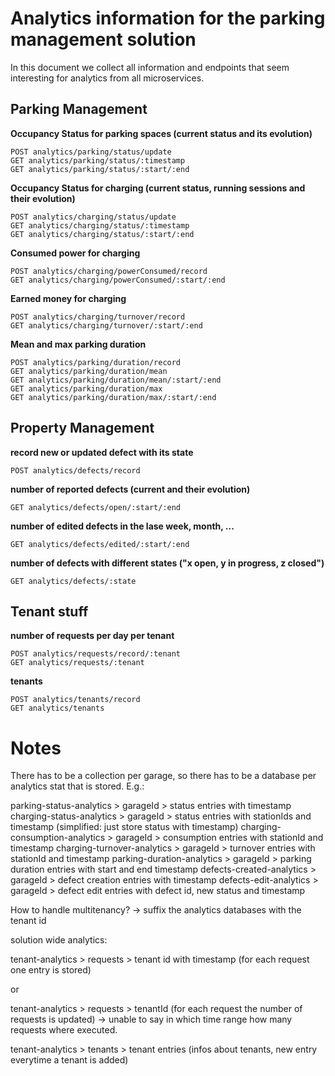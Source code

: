 # Analytics information for the parking management solution

In this document we collect all information and endpoints that seem interesting for analytics from all microservices.

## Parking Management

**Occupancy Status for parking spaces (current status and its evolution)**
```
POST analytics/parking/status/update
GET analytics/parking/status/:timestamp
GET analytics/parking/status/:start/:end
```

**Occupancy Status for charging (current status, running sessions and their evolution)**
```
POST analytics/charging/status/update
GET analytics/charging/status/:timestamp
GET analytics/charging/status/:start/:end
```

**Consumed power for charging**
```
POST analytics/charging/powerConsumed/record
GET analytics/charging/powerConsumed/:start/:end
```

**Earned money for charging**
```
POST analytics/charging/turnover/record
GET analytics/charging/turnover/:start/:end
```

**Mean and max parking duration**
```
POST analytics/parking/duration/record
GET analytics/parking/duration/mean
GET analytics/parking/duration/mean/:start/:end
GET analytics/parking/duration/max
GET analytics/parking/duration/max/:start/:end
```

## Property Management

**record new or updated defect with its state**
```
POST analytics/defects/record
```

**number of reported defects (current and their evolution)**
```
GET analytics/defects/open/:start/:end
```

**number of edited defects in the lase week, month, ...**
```
GET analytics/defects/edited/:start/:end
```

**number of defects with different states ("x open, y in progress, z closed")**
```
GET analytics/defects/:state
```

## Tenant stuff

**number of requests per day per tenant**
```
POST analytics/requests/record/:tenant
GET analytics/requests/:tenant
```

**tenants**
```
POST analytics/tenants/record
GET analytics/tenants
```


# Notes

There has to be a collection per garage, so there has to be a database per analytics stat that is stored. E.g.:

parking-status-analytics > garageId > status entries with timestamp
charging-status-analytics > garageId > status entries with stationIds and timestamp (simplified: just store status with timestamp)
charging-consumption-analytics > garageId > consumption entries with stationId and timestamp
charging-turnover-analytics > garageId > turnover entries with stationId and timestamp
parking-duration-analytics > garageId > parking duration entries with start and end timestamp
defects-created-analytics > garageId > defect creation entries with timestamp
defects-edit-analytics > garageId > defect edit entries with defect id, new status and timestamp

How to handle multitenancy? -> suffix the analytics databases with the tenant id


solution wide analytics:

tenant-analytics > requests > tenant id with timestamp (for each request one entry is stored)

or 

tenant-analytics > requests > tenantId (for each request the number of requests is updated) -> unable to say in which time range how many requests where executed.

tenant-analytics > tenants > tenant entries (infos about tenants, new entry everytime a tenant is added)